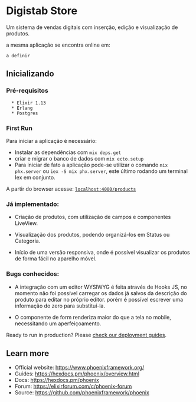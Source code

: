 # Digistab Store

Um sistema de vendas digitais com inserção, edição e visualização de produtos.

a mesma aplicação se encontra online em:

```
a definir 
```

## Inicializando

### Pré-requisitos
```
  * Elixir 1.13
  * Erlang
  * Postgres
```

### First Run
Para iniciar a aplicação é necessário:

  * Instalar as dependências com `mix deps.get`
  * criar e migrar o banco de dados com `mix ecto.setup`
  * Para iniciar de fato a aplicação pode-se utilizar o comando `mix phx.server` ou `iex -S mix phx.server`, este último rodando um terminal Iex em conjunto.


A partir do browser acesse:
[`localhost:4000/products`](http://localhost:4000/products) 

### Já implementado:

* Criação de produtos, com utilização de campos e componentes LiveView.

* Visualização dos produtos, podendo organizá-los em Status ou Categoria.

* Início de uma versão responsiva, onde é possível visualizar os produtos de forma fácil no aparelho móvel.

### Bugs conhecidos:
* A integração com um editor WYSIWYG é feita através de Hooks JS, no momento não foi possível carregar os dados já salvos da descrição do produto para editar no próprio editor. porém é possível escrever uma informação do zero para substituí-la.

* O componente de form renderiza maior do que a tela no mobile, necessitando um aperfeiçoamento.



Ready to run in production? Please [check our deployment guides](https://hexdocs.pm/phoenix/deployment.html).

## Learn more

  * Official website: https://www.phoenixframework.org/
  * Guides: https://hexdocs.pm/phoenix/overview.html
  * Docs: https://hexdocs.pm/phoenix
  * Forum: https://elixirforum.com/c/phoenix-forum
  * Source: https://github.com/phoenixframework/phoenix
